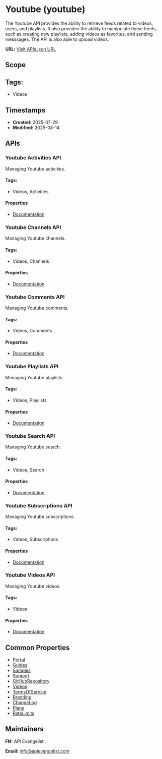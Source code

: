 # Youtube (youtube)
The Youtube API provides the ability to retrieve feeds related to videos,
users, and playlists. It also provides the ability to manipulate these feeds,
such as creating new playlists, adding videos as favorites, and sending
messsages. The API is also able to upload videos.

**URL:** [Visit APIs.json URL](https://raw.githubusercontent.com/api-search/videos/main/_apis/youtube/apis.md)

## Scope


## Tags:

 - Videos

## Timestamps

- **Created:** 2025-07-29 
- **Modified:** 2025-08-14 

## APIs

### Youtube Activities API
Managing Youtube activities.


#### Tags:

 - Videos, Activities

#### Properties

- [Documentation](https://developers.google.com/youtube/v3/docs/activities/list)
### Youtube Channels API
Managing Youtube channels.


#### Tags:

 - Videos, Channels

#### Properties

- [Documentation](https://developers.google.com/youtube/v3/docs/channels/list)
### Youtube Comments API
Managing Youtube comments.


#### Tags:

 - Videos, Comments

#### Properties

- [Documentation](https://developers.google.com/youtube/v3/docs/comments/list)
### Youtube Playlists API
Managing Youtube playlists.


#### Tags:

 - Videos, Playlists

#### Properties

- [Documentation](https://developers.google.com/youtube/v3/docs/playlists/list)
### Youtube Search API
Managing Youtube search.


#### Tags:

 - Videos, Search

#### Properties

- [Documentation](https://developers.google.com/youtube/v3/docs/search/list)
### Youtube Subscriptions API
Managing Youtube subscriptions.


#### Tags:

 - Videos, Subscriptions

#### Properties

- [Documentation](https://developers.google.com/youtube/v3/docs/subscriptions/list)
### Youtube Videos API
Managing Youtube videos.


#### Tags:

 - Videos

#### Properties

- [Documentation](https://developers.google.com/youtube/v3/docs/videos/list)

## Common Properties

- [Portal](https://developers.google.com/youtube/v3)
- [Guides](https://developers.google.com/youtube/v3/getting-started)
- [Samples](https://developers.google.com/youtube/v3/code_samples)
- [Support](https://developers.google.com/youtube/v3/support)
- [GitHubRepository](https://github.com/youtube/api-samples)
- [Videos](https://www.youtube.com/user/YouTubeDev)
- [TermsOfService](https://developers.google.com/youtube/terms/api-services-terms-of-service)
- [Branding](https://developers.google.com/youtube/terms/branding-guidelines)
- [ChangeLog](https://developers.google.com/youtube/terms/revision-history)
- [Plans](undefined)
- [RateLimits](https://developers.google.com/youtube/v3/determine_quota_cost)

## Maintainers

**FN:** API Evangelist

**Email:** info@apievangelist.com

